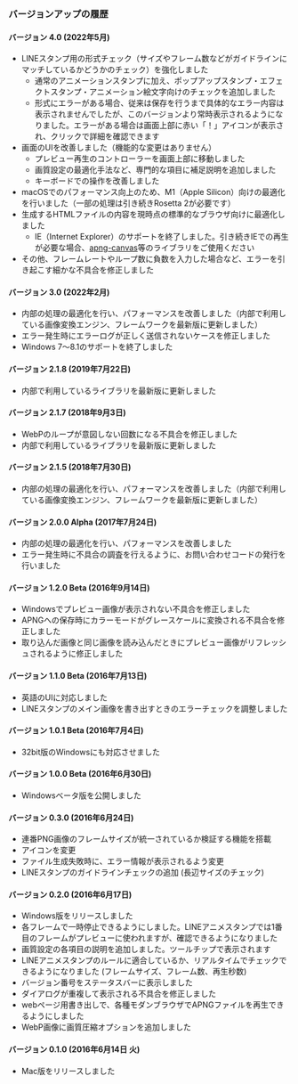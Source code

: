 ### バージョンアップの履歴

#### バージョン 4.0 (2022年5月)
- LINEスタンプ用の形式チェック（サイズやフレーム数などがガイドラインにマッチしているかどうかのチェック）を強化しました
  - 通常のアニメーションスタンプに加え、ポップアップスタンプ・エフェクトスタンプ・アニメーション絵文字向けのチェックを追加しました
  - 形式にエラーがある場合、従来は保存を行うまで具体的なエラー内容は表示されませんでしたが、このバージョンより常時表示されるようになりました。エラーがある場合は画面上部に赤い「！」アイコンが表示され、クリックで詳細を確認できます
- 画面のUIを改善しました（機能的な変更はありません）
  - プレビュー再生のコントローラーを画面上部に移動しました
  - 画質設定の最適化手法など、専門的な項目に補足説明を追加しました
  - キーボードでの操作を改善しました
- macOSでのパフォーマンス向上のため、M1（Apple Silicon）向けの最適化を行いました（一部の処理は引き続きRosetta 2が必要です）
- 生成するHTMLファイルの内容を現時点の標準的なブラウザ向けに最適化しました
  - IE（Internet Explorer）のサポートを終了しました。引き続きIEでの再生が必要な場合、[apng-canvas](https://github.com/davidmz/apng-canvas)等のライブラリをご使用ください
- その他、フレームレートやループ数に負数を入力した場合など、エラーを引き起こす細かな不具合を修正しました

#### バージョン 3.0 (2022年2月)
- 内部の処理の最適化を行い、パフォーマンスを改善しました（内部で利用している画像変換エンジン、フレームワークを最新版に更新しました）
- エラー発生時にエラーログが正しく送信されないケースを修正しました
- Windows 7〜8.1のサポートを終了しました

#### バージョン 2.1.8 (2019年7月22日)
- 内部で利用しているライブラリを最新版に更新しました

#### バージョン 2.1.7 (2018年9月3日)
- WebPのループが意図しない回数になる不具合を修正しました
- 内部で利用しているライブラリを最新版に更新しました

#### バージョン 2.1.5 (2018年7月30日)
- 内部の処理の最適化を行い、パフォーマンスを改善しました（内部で利用している画像変換エンジン、フレームワークを最新版に更新しました）

#### バージョン 2.0.0 Alpha (2017年7月24日)

- 内部の処理の最適化を行い、パフォーマンスを改善しました
- エラー発生時に不具合の調査を行えるように、お問い合わせコードの発行を行いました

#### バージョン 1.2.0 Beta (2016年9月14日)

- Windowsでプレビュー画像が表示されない不具合を修正しました
- APNGへの保存時にカラーモードがグレースケールに変換される不具合を修正しました
- 取り込んだ画像と同じ画像を読み込んだときにプレビュー画像がリフレッシュされるように修正しました

#### バージョン 1.1.0 Beta (2016年7月13日)

- 英語のUIに対応しました
- LINEスタンプのメイン画像を書き出すときのエラーチェックを調整しました

#### バージョン 1.0.1 Beta (2016年7月4日)

- 32bit版のWindowsにも対応させました

#### バージョン 1.0.0 Beta (2016年6月30日)

- Windowsベータ版を公開しました

#### バージョン 0.3.0 (2016年6月24日)

- 連番PNG画像のフレームサイズが統一されているか検証する機能を搭載
- アイコンを変更
- ファイル生成失敗時に、エラー情報が表示されるよう変更
- LINEスタンプのガイドラインチェックの追加 (長辺サイズのチェック)


#### バージョン 0.2.0 (2016年6月17日)

- Windows版をリリースしました
- 各フレームで一時停止できるようにしました。LINEアニメスタンプでは1番目のフレームがプレビューに使われますが、確認できるようになりました
- 画質設定の各項目の説明を追加しました。ツールチップで表示されます
- LINEアニメスタンプのルールに適合しているか、リアルタイムでチェックできるようになりました (フレームサイズ、フレーム数、再生秒数)
- バージョン番号をステータスバーに表示しました
- ダイアログが重複して表示される不具合を修正しました
- webページ用書き出しで、各種モダンブラウザでAPNGファイルを再生できるようにしました
- WebP画像に画質圧縮オプションを追加しました

#### バージョン 0.1.0 (2016年6月14日 火)

- Mac版をリリースしました
